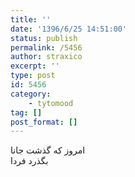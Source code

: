 ```yaml
---
title: ''
date: '1396/6/25 14:51:00'
status: publish
permalink: /5456
author: straxico
excerpt: ''
type: post
id: 5456
category:
    - tytomood
tag: []
post_format: []
---
```

امروز که گذشت جانا  
بگذرد فردا
